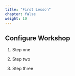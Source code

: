 ```yaml
---
title: "First Lesson"
chapter: false
weight: 10
---
```


## Configure Workshop

1. Step one

2. Step two

3. Step three
